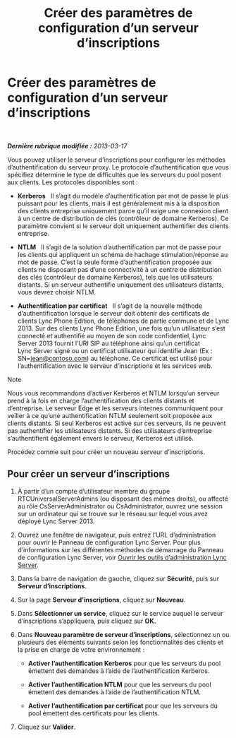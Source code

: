 ﻿---
title: Créer des paramètres de configuration d’un serveur d’inscriptions
TOCTitle: Créer des paramètres de configuration d’un serveur d’inscriptions
ms:assetid: eddfbdd2-cfd0-4c03-986e-443d6728db7d
ms:mtpsurl: https://technet.microsoft.com/fr-fr/library/Gg182601(v=OCS.15)
ms:contentKeyID: 49299238
ms.date: 05/20/2016
mtps_version: v=OCS.15
ms.translationtype: HT
---

# Créer des paramètres de configuration d’un serveur d’inscriptions

 

_**Dernière rubrique modifiée :** 2013-03-17_

Vous pouvez utiliser le serveur d’inscriptions pour configurer les méthodes d’authentification du serveur proxy. Le protocole d’authentification que vous spécifiez détermine le type de difficultés que les serveurs du pool posent aux clients. Les protocoles disponibles sont :

  - **Kerberos**   Il s’agit du modèle d’authentification par mot de passe le plus puissant pour les clients, mais il est généralement mis à la disposition des clients entreprise uniquement parce qu’il exige une connexion client à un centre de distribution de clés (contrôleur de domaine Kerberos). Ce paramètre convient si le serveur doit uniquement authentifier des clients entreprise.

  - **NTLM**   Il s’agit de la solution d’authentification par mot de passe pour les clients qui appliquent un schéma de hachage stimulation/réponse au mot de passe. C’est la seule forme d’authentification proposée aux clients ne disposant pas d’une connectivité à un centre de distribution des clés (contrôleur de domaine Kerberos), tels que les utilisateurs distants. Si un serveur authentifie uniquement des utilisateurs distants, vous devrez choisir NTLM.

  - **Authentification par certificat**   Il s’agit de la nouvelle méthode d’authentification lorsque le serveur doit obtenir des certificats de clients Lync Phone Edition, de téléphones de partie commune et de Lync 2013. Sur des clients Lync Phone Edition, une fois qu’un utilisateur s’est connecté et authentifié au moyen de son code confidentiel, Lync Server 2013 fournit l’URI SIP au téléphone ainsi qu’un certificat Lync Server signé ou un certificat utilisateur qui identifie Jean (Ex : SN=jean@contoso.com) au téléphone. Ce certificat est utilisé pour l’authentification avec le serveur d’inscriptions et les services web.

> [!note]  
> Nous vous recommandons d’activer Kerberos et NTLM lorsqu’un serveur prend à la fois en charge l’authentification des clients distants et d’entreprise. Le serveur Edge et les serveurs internes communiquent pour veiller à ce qu’une authentification NTLM seulement soit proposée aux clients distants. Si seul Kerberos est activé sur ces serveurs, ils ne peuvent pas authentifier les utilisateurs distants. Si des utilisateurs d’entreprise s’authentifient également envers le serveur, Kerberos est utilisé.

Procédez comme suit pour créer un nouveau serveur d’inscriptions.

## Pour créer un serveur d’inscriptions

1.  À partir d’un compte d’utilisateur membre du groupe RTCUniversalServerAdmins (ou disposant des mêmes droits), ou affecté au rôle CsServerAdministrator ou CsAdministrator, ouvrez une session sur un ordinateur qui se trouve sur le réseau sur lequel vous avez déployé Lync Server 2013.

2.  Ouvrez une fenêtre de navigateur, puis entrez l’URL d’administration pour ouvrir le Panneau de configuration Lync Server. Pour plus d’informations sur les différentes méthodes de démarrage du Panneau de configuration Lync Server, voir [Ouvrir les outils d’administration Lync Server](lync-server-2013-open-lync-server-administrative-tools.md).

3.  Dans la barre de navigation de gauche, cliquez sur **Sécurité**, puis sur **Serveur d’inscriptions**.

4.  Sur la page **Serveur d’inscriptions**, cliquez sur **Nouveau**.

5.  Dans **Sélectionner un service**, cliquez sur le service auquel le serveur d’inscriptions s’appliquera, puis cliquez sur **OK**.

6.  Dans **Nouveau paramètre de serveur d’inscriptions**, sélectionnez un ou plusieurs des éléments suivants selon les fonctionnalités des clients et la prise en charge de votre environnement :
    
      - **Activer l’authentification Kerberos** pour que les serveurs du pool émettent des demandes à l’aide de l’authentification Kerberos.
    
      - **Activer l’authentification NTLM** pour que les serveurs du pool émettent des demandes à l’aide de l’authentification NTLM.
    
      - **Activer l’authentification par certificat** pour que les serveurs du pool émettent des certificats pour les clients.

7.  Cliquez sur **Valider**.

